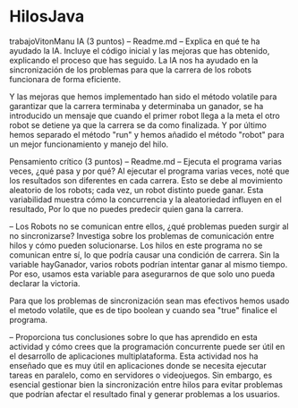 # HilosJava
trabajoVitonManu
IA (3 puntos) – Readme.md
– Explica en qué te ha ayudado la IA. Incluye el código inicial y las mejoras que has obtenido, explicando el proceso que has seguido.
La IA nos ha ayudado en la sincronización de los problemas para que la carrera de los robots funcionara de forma eficiente.

 Y las mejoras que hemos implementado han sido el método volatile para garantizar que la carrera terminaba y determinaba un ganador, se ha introducido un mensaje que cuando el primer robot llega a la meta el otro robot se detiene ya que la carrera se da como finalizada. Y por último hemos separado el método "run" y hemos añadido el método "robot" para un mejor funcionamiento y manejo del hilo.


Pensamiento crítico (3 puntos) – Readme.md
– Ejecuta el programa varias veces, ¿qué pasa y por qué?
Al ejecutar el programa varias veces, noté que los resultados son diferentes en cada carrera. Esto se debe al movimiento aleatorio de los robots; cada vez, un robot distinto puede ganar. Esta variabilidad muestra cómo la concurrencia y la aleatoriedad influyen en el resultado, Por lo que no puedes predecir quien gana la carrera.

– Los Robots no se comunican entre ellos, ¿qué problemas pueden surgir al no sincronizarse? Investiga sobre los problemas de comunicación entre hilos y cómo pueden solucionarse.
Los hilos en este programa no se comunican entre sí, lo que podría causar una condición de carrera. Sin la variable hayGanador, varios robots podrían intentar ganar al mismo tiempo. Por eso, usamos esta variable para asegurarnos de que solo uno pueda declarar la victoria.

Para que los problemas de sincronización sean mas efectivos hemos usado el metodo volatile, que es de tipo boolean y cuando sea "true" finalice el programa.

– Proporciona tus conclusiones sobre lo que has aprendido en esta actividad y cómo crees que la programación concurrente puede ser útil en el desarrollo de aplicaciones multiplataforma.
Esta actividad nos ha enseñado que es muy útil en aplicaciones donde se necesita ejecutar tareas en paralelo, como en servidores o videojuegos. Sin embargo, es esencial gestionar bien la sincronización entre hilos para evitar problemas que podrían afectar el resultado final y generar problemas a los usuarios.

